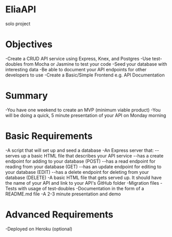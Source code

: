 # EliaAPI
solo project

# Objectives
-Create a CRUD API service using Express, Knex, and Postgres
-Use test-doubles from Mocha or Jasmine to test your code
-Seed your database with interesting data
-Be able to document your API endpoints for other developers to use
-Create a Basic/Simple Frontend e.g. API Documentation

# Summary
-You have one weekend to create an MVP (minimum viable product)
-You will be doing a quick, 5 minute presentation of your API on Monday morning

# Basic Requirements
-A script that will set up and seed a database
-An Express server that:
--serves up a basic HTML file that describes your API service
--has a create endpoint for adding to your database (POST)
--has a read endpoint for reading from your database (GET)
--has an update endpoint for editing to your database (EDIT)
--has a delete endpoint for deleting from your database (DELETE)
-A basic HTML file that gets served up. It should have the name of your API and link to your API's GitHub folder
-Migration files
-Tests with usage of test-doubles
-Documentation in the form of a README.md file
-A 2-3 minute presentation and demo

# Advanced Requirements
-Deployed on Heroku (optional)
